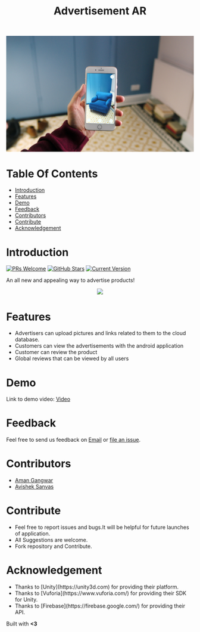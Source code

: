 <h1 align="center"> Advertisement AR </h1> <br>

<p align="center">
  <a href="https://github.com/avisheksanvas/AdvertisementAR">
    <img alt="" title="Vision" src="https://raw.githubusercontent.com/avisheksanvas/AdvertisementAR/master/AR.jpg" width="550">
  </a>
</p>
<p align="center">

# Table Of Contents

- [Introduction](#introduction)
- [Features](#features)
- [Demo](#demo)
- [Feedback](#feedback)
- [Contributors](#contributors)
- [Contribute](#contribute)
- [Acknowledgement](#Acknowledgements)

# Introduction

[![PRs Welcome](https://img.shields.io/badge/PRs-welcome-brightgreen.svg?style=flat-square)](https://github.com/avisheksanvas/AdvertisementAR)
[![GitHub Stars](https://img.shields.io/github/stars/avisheksanvas/AdvertisementAR.svg)](https://github.com/avisheksanvas/AdvertisementAR) 
[![Current Version](https://img.shields.io/badge/version-1.1-green.svg)](https://github.com/avisheksanvas/AdvertisementAR)<br>

<p>An all new and appealing way to advertise products!</p>

<p align="center">
<img src = "https://raw.githubusercontent.com/mkfeuhrer/Vision/master/unity.jpg"/>
</p>

# Features

* Advertisers can upload pictures and links related to them to the cloud database.
* Customers can view the advertisements with the android application
* Customer can review the product 
* Global reviews that can be viewed by all users

# Demo

Link to demo video: [Video](https://github.com/avisheksanvas/AdvertisementAR)

# Feedback
Feel free to send us feedback on [Email](mailto:avisheksanvas@gmail.com) or [file an issue](https://github.com/avisheksanvas/AdvertisementAR/issues).

# Contributors

<ul>
  <li> <a href="https://github.com/aman-1208">Aman Gangwar</a></li>
  <li> <a href="https://github.com/avisheksanvas">Avishek Sanvas</a></li>
</ul>

# Contribute

<ul>
  <li>Feel free to report issues and bugs.It will be helpful for future launches of application.</li>
  <li>All Suggestions are welcome.</li>
  <li>Fork repository and Contribute.</li>
</ul>

# Acknowledgement

<ul>
  <li>Thanks to [Unity](https://unity3d.com) for providing their platform.</li>
  <li>Thanks to [Vuforia](https://www.vuforia.com/) for providing their SDK for Unity.</li>
  <li>Thanks to [Firebase](https://firebase.google.com/) for providing their API.</li>
</ul>

Built with <strong><3</strong>
